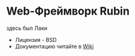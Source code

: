 # Web-Фреймворк Rubin #
здесь был Лаки

* Лицензия - BSD
* Документацию читайте в [Wiki](https://bitbucket.org/darij/rubin/wiki/Home)